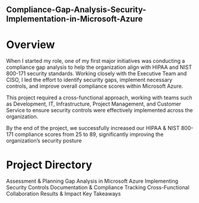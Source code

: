 ## Compliance-Gap-Analysis-Security-Implementation-in-Microsoft-Azure
# Overview

When I started my role, one of my first major initiatives was conducting a compliance gap analysis to help the organization align with HIPAA and NIST 800-171 security standards. Working closely with the Executive Team and CISO, I led the effort to identify security gaps, implement necessary controls, and improve overall compliance scores within Microsoft Azure.

This project required a cross-functional approach, working with teams such as Development, IT, Infrastructure, Project Management, and Customer Service to ensure security controls were effectively implemented across the organization.

By the end of the project, we successfully increased our HIPAA & NIST 800-171 compliance scores from 25 to 89, significantly improving the organization’s security posture

# Project Directory

Assessment & Planning
Gap Analysis in Microsoft Azure
Implementing Security Controls
Documentation & Compliance Tracking
Cross-Functional Collaboration
Results & Impact
Key Takeaways
